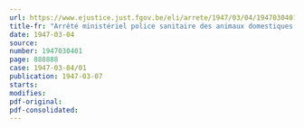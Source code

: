```yaml
---
url: https://www.ejustice.just.fgov.be/eli/arrete/1947/03/04/1947030401/justel
title-fr: "Arrêté ministériel police sanitaire des animaux domestiques. Fièvre aphteuse. - Marchés"
date: 1947-03-04
source:
number: 1947030401
page: 888888
case: 1947-03-04/01
publication: 1947-03-07
starts:
modifies:
pdf-original:
pdf-consolidated:
---
```


